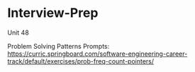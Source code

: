 # Interview-Prep
Unit 48

Problem Solving Patterns Prompts: https://curric.springboard.com/software-engineering-career-track/default/exercises/prob-freq-count-pointers/
